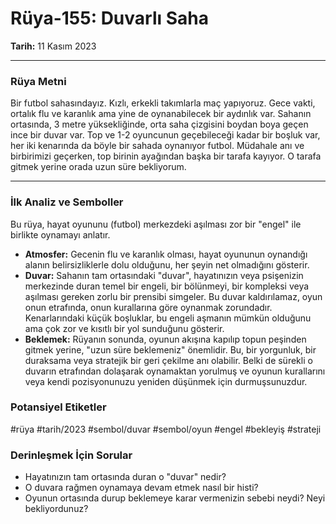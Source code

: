 # Rüya-155: Duvarlı Saha
**Tarih:** 11 Kasım 2023

---
### Rüya Metni

Bir futbol sahasındayız. Kızlı, erkekli takımlarla maç yapıyoruz. Gece vakti, ortalık flu ve karanlık ama yine de oynanabilecek bir aydınlık var. Sahanın ortasında, 3 metre yüksekliğinde, orta saha çizgisini boydan boya geçen ince bir duvar var. Top ve 1-2 oyuncunun geçebileceği kadar bir boşluk var, her iki kenarında da böyle bir sahada oynanıyor futbol. Müdahale anı ve birbirimizi geçerken, top birinin ayağından başka bir tarafa kayıyor. O tarafa gitmek yerine orada uzun süre bekliyorum.

---
### İlk Analiz ve Semboller

Bu rüya, hayat oyununu (futbol) merkezdeki aşılması zor bir "engel" ile birlikte oynamayı anlatır.

* **Atmosfer:** Gecenin flu ve karanlık olması, hayat oyununun oynandığı alanın belirsizliklerle dolu olduğunu, her şeyin net olmadığını gösterir.
* **Duvar:** Sahanın tam ortasındaki "duvar", hayatınızın veya psişenizin merkezinde duran temel bir engeli, bir bölünmeyi, bir kompleksi veya aşılması gereken zorlu bir prensibi simgeler. Bu duvar kaldırılamaz, oyun onun etrafında, onun kurallarına göre oynanmak zorundadır. Kenarlarındaki küçük boşluklar, bu engeli aşmanın mümkün olduğunu ama çok zor ve kısıtlı bir yol sunduğunu gösterir.
* **Beklemek:** Rüyanın sonunda, oyunun akışına kapılıp topun peşinden gitmek yerine, "uzun süre beklemeniz" önemlidir. Bu, bir yorgunluk, bir duraksama veya stratejik bir geri çekilme anı olabilir. Belki de sürekli o duvarın etrafından dolaşarak oynamaktan yorulmuş ve oyunun kurallarını veya kendi pozisyonunuzu yeniden düşünmek için durmuşsunuzdur.

### Potansiyel Etiketler
#rüya #tarih/2023 #sembol/duvar #sembol/oyun #engel #bekleyiş #strateji

### Derinleşmek İçin Sorular
* Hayatınızın tam ortasında duran o "duvar" nedir?
* O duvara rağmen oynamaya devam etmek nasıl bir histi?
* Oyunun ortasında durup beklemeye karar vermenizin sebebi neydi? Neyi bekliyordunuz?